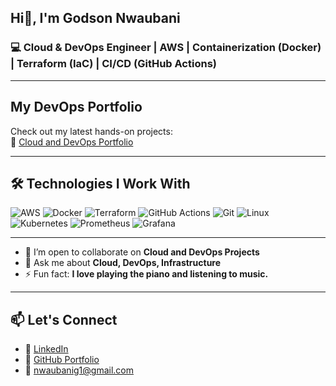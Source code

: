 ##          Hi👋, I'm Godson Nwaubani

### 💻 Cloud & DevOps Engineer | AWS | Containerization (Docker) | Terraform (IaC) | CI/CD (GitHub Actions)


---

## My DevOps Portfolio
Check out my latest hands-on projects:  
🔗 [Cloud and DevOps Portfolio](https://github.com/Nwaubani-Godson/Cloud-and-DevOps-Portfolio)

---

## 🛠️ Technologies I Work With
![AWS](https://img.shields.io/badge/AWS-%23FF9900.svg?style=for-the-badge&logo=amazon-aws&logoColor=white)
![Docker](https://img.shields.io/badge/Docker-2496ED.svg?style=for-the-badge&logo=docker&logoColor=white)
![Terraform](https://img.shields.io/badge/Terraform-623CE4.svg?style=for-the-badge&logo=terraform&logoColor=white)
![GitHub Actions](https://img.shields.io/badge/GitHub_Actions-2088FF?style=for-the-badge&logo=github-actions&logoColor=white)
![Git](https://img.shields.io/badge/Git-F05032.svg?style=for-the-badge&logo=git&logoColor=white)
![Linux](https://img.shields.io/badge/Linux-FCC624.svg?style=for-the-badge&logo=linux&logoColor=black)
![Kubernetes](https://img.shields.io/badge/Kubernetes-326CE5.svg?style=for-the-badge&logo=kubernetes&logoColor=white)
![Prometheus](https://img.shields.io/badge/Prometheus-E6522C.svg?style=for-the-badge&logo=prometheus&logoColor=white)
![Grafana](https://img.shields.io/badge/Grafana-F46800.svg?style=for-the-badge&logo=grafana&logoColor=white)


---

- 👯 I’m open to collaborate on __Cloud and DevOps Projects__
- 💬 Ask me about __Cloud, DevOps, Infrastructure__
- ⚡ Fun fact: __I love playing the piano and listening to music.__

---

## 📫 Let's Connect
- 🔗 [LinkedIn](https://www.linkedin.com/in/nwaubani-godson)
- 📂 [GitHub Portfolio](https://github.com/Nwaubani-Godson/Cloud-and-DevOps-Portfolio)
- 📧 nwaubanig1@gmail.com

